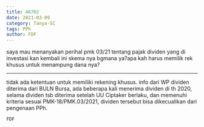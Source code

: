 ```yaml
---
title: 46702
date: 2021-03-09
category: Tanya-SC
tags: PPh
author: FDF
---
```


saya mau menanyakan perihal pmk 03/21 tentang pajak dividen yang di investasi kan kembali ini skema nya bgmana ya?apa kah harus memilik rek khusus untuk menampung dana nya?

---

tidak ada ketentuan untuk memiliki rekening khusus. info dari WP dividen diterima dari BULN Bursa, ada beberapa kali menerima dividen di th 2020, selama dividen tsb diterima setelah UU Ciptaker berlaku, dan memenuhi kriteria sesuai PMK-18/PMK.03/2021, dividen tersebut bisa dikecualikan dari pengenaan PPh.

`FDF`
